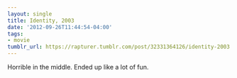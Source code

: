 ```yaml
---
layout: single
title: Identity, 2003
date: '2012-09-26T11:44:54-04:00'
tags:
- movie
tumblr_url: https://rapturer.tumblr.com/post/32331364126/identity-2003
---
```

Horrible in the middle. Ended up like a lot of fun.

